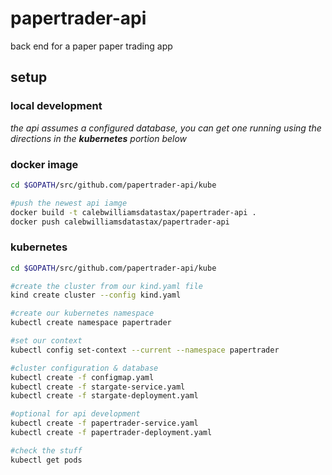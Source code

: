 # papertrader-api
back end for a paper paper trading app


## setup

### local development
_the api assumes a configured database, you can get one running using the directions in the **kubernetes** portion below_




### docker image
```bash
cd $GOPATH/src/github.com/papertrader-api/kube

#push the newest api iamge
docker build -t calebwilliamsdatastax/papertrader-api .
docker push calebwilliamsdatastax/papertrader-api
```

### kubernetes
```bash
cd $GOPATH/src/github.com/papertrader-api/kube

#create the cluster from our kind.yaml file
kind create cluster --config kind.yaml

#create our kubernetes namespace
kubectl create namespace papertrader

#set our context
kubectl config set-context --current --namespace papertrader

#cluster configuration & database
kubectl create -f configmap.yaml
kubectl create -f stargate-service.yaml
kubectl create -f stargate-deployment.yaml

#optional for api development
kubectl create -f papertrader-service.yaml
kubectl create -f papertrader-deployment.yaml

#check the stuff
kubectl get pods
```
